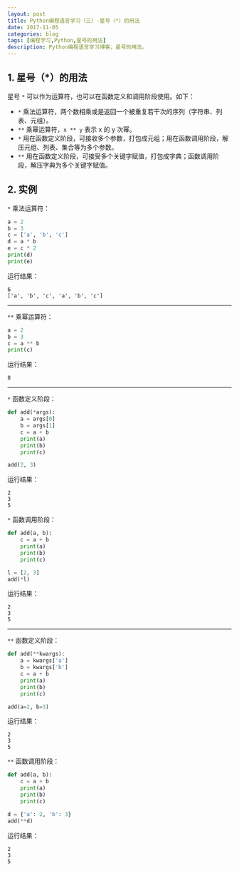 ```yaml
---
layout: post
title: Python编程语言学习（三）-星号（*）的用法
date: 2017-11-05
categories: blog
tags: [编程学习,Python,星号的用法]
description: Python编程语言学习博客，星号的用法。
---
```


## 1. 星号（*）的用法

星号 `*` 可以作为运算符，也可以在函数定义和调用阶段使用。如下：

* `*` 乘法运算符，两个数相乘或是返回一个被重复若干次的序列（字符串、列表、元组）。
* `**` 乘幂运算符，`x ** y` 表示 x 的 y 次幂。
* `*` 用在函数定义阶段，可接收多个参数，打包成元组；用在函数调用阶段，解压元组、列表、集合等为多个参数。
* `**` 用在函数定义阶段，可接受多个关键字赋值，打包成字典；函数调用阶段，解压字典为多个关键字赋值。

## 2. 实例

`*` 乘法运算符：

```Python
a = 2
b = 3
c = ['a', 'b', 'c']
d = a * b
e = c * 2
print(d)
print(e)
```

运行结果：

```Shell
6
['a', 'b', 'c', 'a', 'b', 'c']

```

---

`**` 乘幂运算符：

```Python
a = 2
b = 3
c = a ** b
print(c)
```

运行结果：

```Shell
8

```

---

`*` 函数定义阶段：

```Python
def add(*args):
    a = args[0]
    b = args[1]
    c = a + b
    print(a)
    print(b)
    print(c)

add(2, 3)
```

运行结果：

```Shell
2
3
5

```

`*` 函数调用阶段：

```Python
def add(a, b):
    c = a + b
    print(a)
    print(b)
    print(c)

l = [2, 3]
add(*l)
```

运行结果：

```Shell
2
3
5

```

---

`**` 函数定义阶段：

```Python
def add(**kwargs):
    a = kwargs['a']
    b = kwargs['b']
    c = a + b
    print(a)
    print(b)
    print(c)

add(a=2, b=3)
```

运行结果：

```Shell
2
3
5

```

`**` 函数调用阶段：

```Python
def add(a, b):
    c = a + b
    print(a)
    print(b)
    print(c)

d = {'a': 2, 'b': 3}
add(**d)
```

运行结果：

```Shell
2
3
5

```